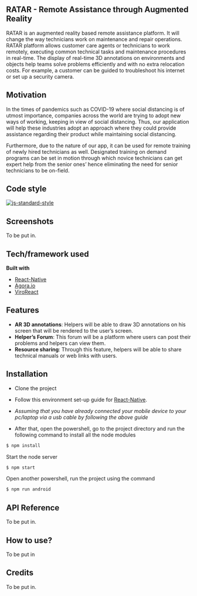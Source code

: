 ## RATAR - Remote Assistance through Augmented Reality
RATAR is an augmented reality based remote assistance platform. It will change the way technicians work on maintenance and repair operations. RATAR platform allows customer care agents or technicians to work remotely, executing common technical tasks and maintenance procedures in real-time. The display of real-time
3D annotations on environments and objects help teams solve problems efficiently and with no extra relocation costs. For example, a customer can be guided to troubleshoot his internet or set up a security camera.

## Motivation
In the times of pandemics such as COVID-19 where social distancing is of utmost importance, companies across the world are trying to adopt new ways of working, keeping in view of social distancing. Thus, our application will help these industries adopt an approach where they could provide assistance regarding their product while
maintaining social distancing.

Furthermore, due to the nature of our app, it can be used for remote training of newly hired technicians as well. Designated training on demand programs can be set in motion through which novice technicians can get expert help from the senior ones’ hence eliminating the need for senior technicians to be on-field.

## Code style

[![js-standard-style](https://img.shields.io/badge/code%20style-standard-brightgreen.svg?style=flat)](https://github.com/feross/standard)
 
## Screenshots
To be put in.

## Tech/framework used

<b>Built with</b>
- [React-Native](https://reactnative.dev)
- [Agora.io](https://www.agora.io/en/)
- [ViroReact](https://viromedia.com/viroreact)

## Features
- <b>AR 3D annotations</b>: Helpers will be able to draw 3D annotations on his screen that will be rendered to the user’s screen.
- <b>Helper’s Forum</b>: This forum will be a platform where users can post their problems and helpers can view them.
- <b>Resource sharing</b>: Through this feature, helpers will be able to share technical manuals or web links with users.

## Installation
- Clone the project

- Follow this environment set-up guide for [React-Native](https://reactnative.dev/docs/environment-setup).

- *Assuming that you have already connected your mobile device to your pc/laptop via a usb cable by following the above guide*

- After that, open the powershell, go to the project directory and run the following command to install all the node modules

```bash
$ npm install
```
Start the node server
```bash
$ npm start
```
Open another powershell, run the project using the command
```bash
$ npm run android
```

## API Reference

To be put in.

## How to use?

To be put in

## Credits

To be put in.
